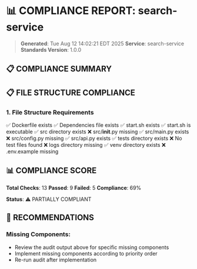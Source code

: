 # 📊 COMPLIANCE REPORT: search-service

> **Generated**: Tue Aug 12 14:02:21 EDT 2025
> **Service**: search-service
> **Standards Version**: 1.0.0

## 📋 COMPLIANCE SUMMARY

## 📋 FILE STRUCTURE COMPLIANCE

### 1. File Structure Requirements

✅ Dockerfile exists
✅ Dependencies file exists
✅ start.sh exists
✅ start.sh is executable
✅ src directory exists
❌ src/__init__.py missing
✅ src/main.py exists
❌ src/config.py missing
✅ src/api.py exists
✅ tests directory exists
❌ No test files found
❌ logs directory missing
✅ venv directory exists
❌ .env.example missing

## 📊 COMPLIANCE SCORE

**Total Checks**: 13
**Passed**: 9
**Failed**: 5
**Compliance**: 69%

**Status**: ⚠️ PARTIALLY COMPLIANT

## 🚀 RECOMMENDATIONS

### Missing Components:

- Review the audit output above for specific missing components
- Implement missing components according to priority order
- Re-run audit after implementation

